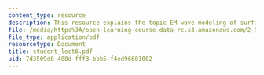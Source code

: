 ```yaml
---
content_type: resource
description: This resource explains the topic EM wave modeling of surfaces.
file: /media/https%3A/open-learning-course-data-rc.s3.amazonaws.com/2-58j-radiative-transfer-spring-2006/7d3509d0488dfff3bbb5f4ed96681002_student_lect6.pdf
file_type: application/pdf
resourcetype: Document
title: student_lect6.pdf
uid: 7d3509d0-488d-fff3-bbb5-f4ed96681002
---
```

